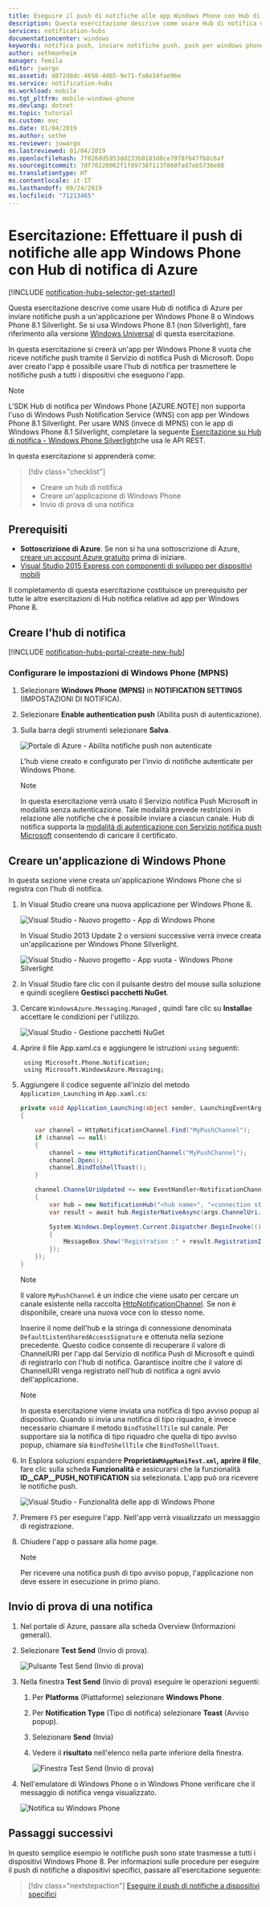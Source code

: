 ```yaml
---
title: Eseguire il push di notifiche alle app Windows Phone con Hub di notifica di Azure | Microsoft Docs
description: Questa esercitazione descrive come usare Hub di notifica di Azure per inviare notifiche push a un'applicazione per Windows Phone 8 o Windows Phone 8.1 Silverlight.
services: notification-hubs
documentationcenter: windows
keywords: notifica push, inviare notifiche push, push per windows phone
author: sethmanheim
manager: femila
editor: jwargo
ms.assetid: d872d8dc-4658-4d65-9e71-fa8e34fae96e
ms.service: notification-hubs
ms.workload: mobile
ms.tgt_pltfrm: mobile-windows-phone
ms.devlang: dotnet
ms.topic: tutorial
ms.custom: mvc
ms.date: 01/04/2019
ms.author: sethm
ms.reviewer: jowargo
ms.lastreviewed: 01/04/2019
ms.openlocfilehash: 7f026dd5953dd233b0183d8ce7978f647fb8c6af
ms.sourcegitcommit: 7df70220062f1f09738f113f860fad7ab5736e88
ms.translationtype: HT
ms.contentlocale: it-IT
ms.lasthandoff: 09/24/2019
ms.locfileid: "71213465"
---
```

# <a name="tutorial-push-notifications-to-windows-phone-apps-by-using-azure-notification-hubs"></a>Esercitazione: Effettuare il push di notifiche alle app Windows Phone con Hub di notifica di Azure

[!INCLUDE [notification-hubs-selector-get-started](../../includes/notification-hubs-selector-get-started.md)]

Questa esercitazione descrive come usare Hub di notifica di Azure per inviare notifiche push a un'applicazione per Windows Phone 8 o Windows Phone 8.1 Silverlight. Se si usa Windows Phone 8.1 (non Silverlight), fare riferimento alla versione [Windows Universal](notification-hubs-windows-store-dotnet-get-started-wns-push-notification.md) di questa esercitazione.

In questa esercitazione si creerà un'app per Windows Phone 8 vuota che riceve notifiche push tramite il Servizio di notifica Push di Microsoft. Dopo aver creato l'app è possibile usare l'hub di notifica per trasmettere le notifiche push a tutti i dispositivi che eseguono l'app.

> [!NOTE]
> L’SDK Hub di notifica per Windows Phone [AZURE.NOTE] non supporta l'uso di Windows Push Notification Service (WNS) con app per Windows Phone 8.1 Silverlight. Per usare WNS (invece di MPNS) con le app di Windows Phone 8.1 Silverlight, completare la seguente [Esercitazione su Hub di notifica - Windows Phone Silverlight]che usa le API REST.

In questa esercitazione si apprenderà come:

> [!div class="checklist"]
> * Creare un hub di notifica
> * Creare un'applicazione di Windows Phone
> * Invio di prova di una notifica

## <a name="prerequisites"></a>Prerequisiti

* **Sottoscrizione di Azure**. Se non si ha una sottoscrizione di Azure, [creare un account Azure gratuito](https://azure.microsoft.com/free/) prima di iniziare.
* [Visual Studio 2015 Express con componenti di sviluppo per dispositivi mobili](https://www.visualstudio.com/vs/older-downloads/)

Il completamento di questa esercitazione costituisce un prerequisito per tutte le altre esercitazioni di Hub notifica relative ad app per Windows Phone 8.

## <a name="create-your-notification-hub"></a>Creare l'hub di notifica

[!INCLUDE [notification-hubs-portal-create-new-hub](../../includes/notification-hubs-portal-create-new-hub.md)]

### <a name="configure-windows-phone-mpns-settings"></a>Configurare le impostazioni di Windows Phone (MPNS)

1. Selezionare **Windows Phone (MPNS)** in **NOTIFICATION SETTINGS** (IMPOSTAZIONI DI NOTIFICA).
2. Selezionare **Enable authentication push** (Abilita push di autenticazione).
3. Sulla barra degli strumenti selezionare **Salva**.

    ![Portale di Azure - Abilita notifiche push non autenticate](./media/notification-hubs-windows-phone-get-started/azure-portal-unauth.png)

    L'hub viene creato e configurato per l'invio di notifiche autenticate per Windows Phone.

    > [!NOTE]
    > In questa esercitazione verrà usato il Servizio notifica Push Microsoft in modalità senza autenticazione. Tale modalità prevede restrizioni in relazione alle notifiche che è possibile inviare a ciascun canale. Hub di notifica supporta la [modalità di autenticazione con Servizio notifica push Microsoft](https://msdn.microsoft.com/library/windowsphone/develop/ff941099.aspx) consentendo di caricare il certificato.

## <a name="create-a-windows-phone-application"></a>Creare un'applicazione di Windows Phone

In questa sezione viene creata un'applicazione Windows Phone che si registra con l'hub di notifica.

1. In Visual Studio creare una nuova applicazione per Windows Phone 8.

    ![Visual Studio - Nuovo progetto - App di Windows Phone][13]

    In Visual Studio 2013 Update 2 o versioni successive verrà invece creata un'applicazione per Windows Phone Silverlight.

    ![Visual Studio - Nuovo progetto - App vuota - Windows Phone Silverlight][11]
2. In Visual Studio fare clic con il pulsante destro del mouse sulla soluzione e quindi scegliere **Gestisci pacchetti NuGet**.
3. Cercare `WindowsAzure.Messaging.Managed` , quindi fare clic su **Installa**e accettare le condizioni per l'utilizzo.

    ![Visual Studio - Gestione pacchetti NuGet][20]
4. Aprire il file App.xaml.cs e aggiungere le istruzioni `using` seguenti:

        using Microsoft.Phone.Notification;
        using Microsoft.WindowsAzure.Messaging;
5. Aggiungere il codice seguente all'inizio del metodo `Application_Launching` in `App.xaml.cs`:

    ```csharp
    private void Application_Launching(object sender, LaunchingEventArgs e)
    {

        var channel = HttpNotificationChannel.Find("MyPushChannel");
        if (channel == null)
        {
            channel = new HttpNotificationChannel("MyPushChannel");
            channel.Open();
            channel.BindToShellToast();
        }

        channel.ChannelUriUpdated += new EventHandler<NotificationChannelUriEventArgs>(async (o, args) =>
        {
            var hub = new NotificationHub("<hub name>", "<connection string>");
            var result = await hub.RegisterNativeAsync(args.ChannelUri.ToString());

            System.Windows.Deployment.Current.Dispatcher.BeginInvoke(() =>
            {
                MessageBox.Show("Registration :" + result.RegistrationId, "Registered", MessageBoxButton.OK);
            });
        });
    }
    ```

   > [!NOTE]
   > Il valore `MyPushChannel` è un indice che viene usato per cercare un canale esistente nella raccolta [HttpNotificationChannel](https://msdn.microsoft.com/library/windows/apps/microsoft.phone.notification.httpnotificationchannel.aspx). Se non è disponibile, creare una nuova voce con lo stesso nome.

    Inserire il nome dell'hub e la stringa di connessione denominata `DefaultListenSharedAccessSignature` e ottenuta nella sezione precedente.
    Questo codice consente di recuperare il valore di ChannelURI per l'app dal Servizio di notifica Push di Microsoft e quindi di registrarlo con l'hub di notifica. Garantisce inoltre che il valore di ChannelURI venga registrato nell'hub di notifica a ogni avvio dell'applicazione.

   > [!NOTE]
   > In questa esercitazione viene inviata una notifica di tipo avviso popup al dispositivo. Quando si invia una notifica di tipo riquadro, è invece necessario chiamare il metodo `BindToShellTile` sul canale. Per supportare sia la notifica di tipo riquadro che quella di tipo avviso popup, chiamare sia `BindToShellTile` che `BindToShellToast`.

6. In Esplora soluzioni espandere **Proprietà`WMAppManifest.xml`, aprire il file**, fare clic sulla scheda **Funzionalità** e assicurarsi che la funzionalità **ID__CAP__PUSH_NOTIFICATION** sia selezionata. L'app può ora ricevere le notifiche push.

    ![Visual Studio - Funzionalità delle app di Windows Phone][14]
7. Premere `F5` per eseguire l'app. Nell'app verrà visualizzato un messaggio di registrazione.
8. Chiudere l'app o passare alla home page.

   > [!NOTE]
   > Per ricevere una notifica push di tipo avviso popup, l'applicazione non deve essere in esecuzione in primo piano.

## <a name="test-send-a-notification"></a>Invio di prova di una notifica

1. Nel portale di Azure, passare alla scheda Overview (Informazioni generali).
2. Selezionare **Test Send** (Invio di prova).

    ![Pulsante Test Send (Invio di prova)](./media/notification-hubs-windows-phone-get-started/test-send-button.png)
3. Nella finestra **Test Send** (Invio di prova) eseguire le operazioni seguenti:

    1. Per **Platforms** (Piattaforme) selezionare **Windows Phone**.
    2. Per **Notification Type** (Tipo di notifica) selezionare **Toast** (Avviso popup).
    3. Selezionare **Send** (Invia)
    4. Vedere il **risultato** nell'elenco nella parte inferiore della finestra.

        ![Finestra Test Send (Invio di prova)](./media/notification-hubs-windows-phone-get-started/test-send-window.png)
4. Nell'emulatore di Windows Phone o in Windows Phone verificare che il messaggio di notifica venga visualizzato.

    ![Notifica su Windows Phone](./media/notification-hubs-windows-phone-get-started/notification-on-windows-phone.png)

## <a name="next-steps"></a>Passaggi successivi

In questo semplice esempio le notifiche push sono state trasmesse a tutti i dispositivi Windows Phone 8. Per informazioni sulle procedure per eseguire il push di notifiche a dispositivi specifici, passare all'esercitazione seguente:

> [!div class="nextstepaction"]
>[Eseguire il push di notifiche a dispositivi specifici](notification-hubs-windows-phone-push-xplat-segmented-mpns-notification.md)

<!-- Images. -->
[6]: ./media/notification-hubs-windows-phone-get-started/notification-hub-create-console-app.png
[7]: ./media/notification-hubs-windows-phone-get-started/notification-hub-create-from-portal.png
[8]: ./media/notification-hubs-windows-phone-get-started/notification-hub-create-from-portal2.png
[9]: ./media/notification-hubs-windows-phone-get-started/notification-hub-select-from-portal.png
[10]: ./media/notification-hubs-windows-phone-get-started/notification-hub-select-from-portal2.png
[11]: ./media/notification-hubs-windows-phone-get-started/notification-hub-create-wp-silverlight-app.png
[12]: ./media/notification-hubs-windows-phone-get-started/notification-hub-connection-strings.png
[13]: ./media/notification-hubs-windows-phone-get-started/notification-hub-create-wp-app.png
[14]: ./media/notification-hubs-windows-phone-get-started/mobile-app-enable-push-wp8.png
[15]: ./media/notification-hubs-windows-phone-get-started/notification-hub-pushauth.png
[20]: ./media/notification-hubs-windows-phone-get-started/notification-hub-windows-universal-app-install-package.png
[213]: ./media/notification-hubs-windows-phone-get-started/notification-hub-create-console-app.png

<!-- URLs. -->
[Notification Hubs Guidance]: https://msdn.microsoft.com/library/jj927170.aspx
[MPNS authenticated mode]: https://msdn.microsoft.com/library/windowsphone/develop/ff941099(v=vs.105).aspx
[Use Notification Hubs to push notifications to users]: notification-hubs-aspnet-backend-windows-dotnet-wns-notification.md
[Use Notification Hubs to send breaking news]: notification-hubs-windows-phone-push-xplat-segmented-mpns-notification.md
[toast catalog]: https://msdn.microsoft.com/library/windowsphone/develop/jj662938(v=vs.105).aspx
[tile catalog]: https://msdn.microsoft.com/library/windowsphone/develop/hh202948(v=vs.105).aspx
[Esercitazione su Hub di notifica - Windows Phone Silverlight]: https://github.com/Azure/azure-notificationhubs-samples/tree/master/PushToSLPhoneApp

